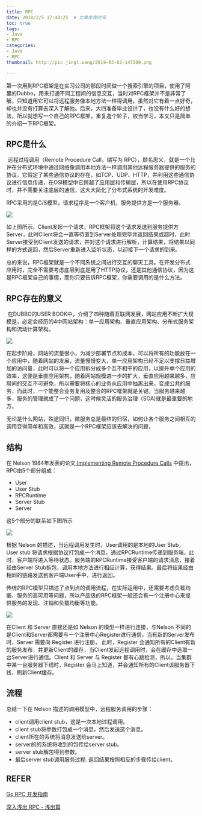 ```yaml
---
title: RPC
date: 2018/2/5 17:48:25  # 文章发表时间
toc: true
tags:
- Java
- RPC
categories:
- Java
- RPC
thumbnail: http://pic.jingl.wang/2019-03-02-145509.png

---
```


​	第一次用到RPC框架是在实习公司的那段时间做一个搜索引擎的项目，使用了阿里的Dubbo，用来打通不同工程间的信息交互，当时对RPC框架并不是非常了解，只知道用它可以将远程服务像本地方法一样得调用，虽然对它有着一点好奇，却也并没有打算去深入了解他。后来，大四准备毕业设计了，也没有什么好的想法，所以就想写一个自己的RPC框架，重复造个轮子，权当学习，本文只是简单的介绍一下RPC框架。

<!--more-->
## RPC是什么

​	远程过程调用（Remote Procedure Call，缩写为 RPC），顾名思义，就是一个允许在分布式环境中通过网络像调用本地方法一样调用其他远程服务器提供的服务的协议。它假定了某些通信协议的存在，如TCP、UDP、HTTP，并利用这些通信协议进行信息传递，在OSI模型中它跨越了应用层和传输层，所以在使用RPC协议时，并不需要关注底层的通信，这大大简化了分布式系统的开发难度。

​	RPC采用的是C/S模型，请求程序是一个客户机，服务提供方是一个服务器。

![](http://pic.jingl.wang/2018-02-05-162611.png)

如上图所示，Client发起一个请求，RPC框架将这个请求发送到服务提供方Server，此时Client将会一直等待直到Server处理完毕并返回结果或超时，此时Server接受到Client发送的请求，并对这个请求进行解析，计算结果，将结果以同样的方式返回，然后Server重新进入监听状态，以迎接下一个请求的到来。

​	总的来说，RPC框架就是一个不同系统之间进行交互的聊天工具。在开发分布式应用时，完全不需要考虑底层到底是用了HTTP协议，还是其他通信协议，因为这是RPC框架自己的事情，而你只要告诉RPC框架，你需要调用的是什么方法。





## RPC存在的意义

​	在DUBBO的USER BOOK中，介绍了四种随着互联网发展，网站应用不断扩大规模是，必定会经历的4中网站架构：单一应用架构、垂直应用架构、分布式服务架构和流动计算架构。

![](http://pic.jingl.wang/2018-02-05-162636.png)

​	在起步阶段，网站的流量很小，为减少部署节点和成本，可以将所有的功能放在一个应用中，随着网站的发展，流量慢慢变大，单一应用架构已经不足以支撑日益增加的访问量，此时可以将一个应用拆分成多个互不相干的应用，以提升单个应用的效率，这便是垂直应用架构，随着网站规模进一步的扩大，垂直应用越来越多，应用间的交互不可避免，所以需要将核心的业务从应用中抽离出来，变成公共的服务，而此时，一个能整合业务复用及整合的RPC框架就是关键。当服务越来越多，服务的管理就成了一个问题，这时候灵活的服务治理（SOA)就是最重要的地方。

​	无论是什么网站，殊途同归，微服务总是最终的归宿，如何让各个服务之间相互的调用变得简单和高效，这就是一个RPC框架应该去解决的问题，



## 结构

在 Nelson 1984年发表的论文[ Implementing Remote Procedure Calls](http://birrell.org/andrew/papers/ImplementingRPC.pdf) 中提出，RPC由5个部分组成：

 * User
 * User Stub
 * RPCRuntime
 * Server Stub
 * Server





这5个部分的联系如下图所示

![](http://pic.jingl.wang/2018-02-06-053158.png)

根据 Nelson 的描述，当远程调用发生时，User调用的是本地的User Stub，User stub 将请求根据协议打包成一个消息，通过RPCRuntime传递到服务端，此时，客户端将进入等待状态。服务端的RPCRuntime接受客户端的请求消息，接着经由Server Stub拆包，调用本地方法进行相应计算，获得结果。最后将结果经由相同的链路发送到客户端User手中，进行返回。

​	传统的RPC模型只描述了点到点的调用流程，在实际运用中，还需要考虑负载均衡、服务的高可用等问题，所以产品级的RPC框架一般还会有一个注册中心来提供服务的发现、注销和负载均衡等功能。

![](http://pic.jingl.wang/2018-02-09-023427.png)

在Client 和 Server 直接还是如 Nelson 的模型一样进行连接，与Nelson 不同的是Client和Server都需要与一个注册中心Register进行通信，当有新的Server发布时，Server 需要向 Register 进行注册， 此时，Register 会通知所有的Client有新的服务发布，并更新Client的缓存，当Client发起远程调用时，会在缓存中选取一台Server进行通信。Client 和 Server 与 Register 都有心跳检测，所以，当集群中某一台服务器下线时，Register 会马上知道，并会通知所有的Client该服务器下线，刷新Client缓存。



## 流程

总结一下在 Nelson 描述的调用模型中，远程服务调用的步骤：

* client调用client stub，这是一次本地过程调用。
* client stub将参数打包成一个消息，然后发送这个消息。
* client所在的系统将消息发送给server。
* server的的系统将收到的包传给server stub。
* server stub解包得到参数。
* 最后server stub调用服务过程. 返回结果按照相反的步骤传给client。




## REFER

[Go RPC 开发指南](https://www.gitbook.com/book/smallnest/go-rpc-programming-guide/details)

[深入浅出 RPC - 浅出篇](http://blog.csdn.net/mindfloating/article/details/39473807)